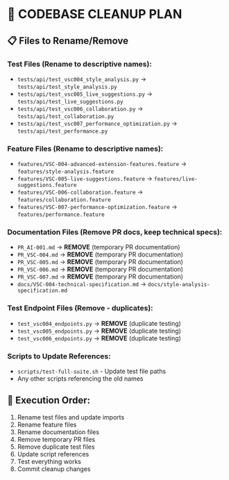 # 🧹 **CODEBASE CLEANUP PLAN**

## 📋 **Files to Rename/Remove**

### **Test Files (Rename to descriptive names):**
- `tests/api/test_vsc004_style_analysis.py` → `tests/api/test_style_analysis.py`
- `tests/api/test_vsc005_live_suggestions.py` → `tests/api/test_live_suggestions.py`
- `tests/api/test_vsc006_collaboration.py` → `tests/api/test_collaboration.py`
- `tests/api/test_vsc007_performance_optimization.py` → `tests/api/test_performance.py`

### **Feature Files (Rename to descriptive names):**
- `features/VSC-004-advanced-extension-features.feature` → `features/style-analysis.feature`
- `features/VSC-005-live-suggestions.feature` → `features/live-suggestions.feature`
- `features/VSC-006-collaboration.feature` → `features/collaboration.feature`
- `features/VSC-007-performance-optimization.feature` → `features/performance.feature`

### **Documentation Files (Remove PR docs, keep technical specs):**
- `PR_AI-001.md` → **REMOVE** (temporary PR documentation)
- `PR_VSC-004.md` → **REMOVE** (temporary PR documentation)
- `PR_VSC-005.md` → **REMOVE** (temporary PR documentation)
- `PR_VSC-006.md` → **REMOVE** (temporary PR documentation)
- `PR_VSC-007.md` → **REMOVE** (temporary PR documentation)
- `docs/VSC-004-technical-specification.md` → `docs/style-analysis-specification.md`

### **Test Endpoint Files (Remove - duplicates):**
- `test_vsc004_endpoints.py` → **REMOVE** (duplicate testing)
- `test_vsc005_endpoints.py` → **REMOVE** (duplicate testing)
- `test_vsc006_endpoints.py` → **REMOVE** (duplicate testing)

### **Scripts to Update References:**
- `scripts/test-full-suite.sh` - Update test file paths
- Any other scripts referencing the old names

## 🎯 **Execution Order:**
1. Rename test files and update imports
2. Rename feature files
3. Rename documentation files
4. Remove temporary PR files
5. Remove duplicate test files
6. Update script references
7. Test everything works
8. Commit cleanup changes
